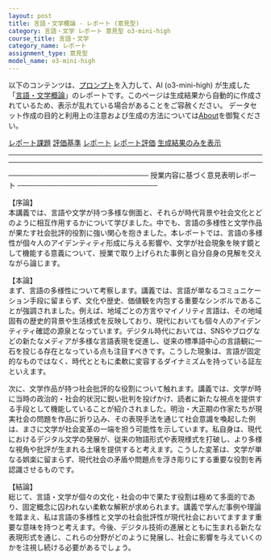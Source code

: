 ```yaml
---
layout: post
title: 言語・文学概論 - レポート (意見型)
category: 言語・文学 レポート 意見型 o3-mini-high
course_title: 言語・文学
category_name: レポート
assignment_type: 意見型
model_name: o3-mini-high
---
```


以下のコンテンツは、[プロンプト](https://github.com/takedatoshiyuki/synthetic_assignments/tree/main/generated/言語・文学/o3-mini-high/prompt_レポート-意見型.md)を入力して、AI (o3-mini-high) が生成した「[言語・文学概論](/contents/言語・文学/)」のレポートです。このページは生成結果から自動的に作成されているため、表示が乱れている場合があることをご容赦ください。
データセット作成の目的と利用上の注意および生成の方法については[About](/About)を御覧ください。

[レポート課題](../レポート課題-意見型)
[評価基準](../評価基準-意見型)
[レポート](../レポート-意見型)
[レポート評価](../レポート評価-意見型)
[生成結果のみを表示](https://github.com/takedatoshiyuki/synthetic_assignments/tree/main/generated/言語・文学/o3-mini-high/レポート-意見型.md)
  

***
***
  
────────────────────────────
授業内容に基づく意見表明レポート
────────────────────────────

【序論】  
本講義では、言語や文学が持つ多様な側面と、それらが時代背景や社会文化とどのように相互作用するかについて学びました。中でも、言語の多様性と文学作品が果たす社会批評的役割に強い関心を抱きました。本レポートでは、言語の多様性が個々人のアイデンティティ形成に与える影響や、文学が社会現象を映す鏡として機能する意義について、授業で取り上げられた事例と自分自身の見解を交えながら論じます。

【本論】  
まず、言語の多様性について考察します。講義では、言語が単なるコミュニケーション手段に留まらず、文化や歴史、価値観を内包する重要なシンボルであることが強調されました。例えば、地域ごとの方言やマイノリティ言語は、その地域固有の歴史的背景や生活様式を反映しており、現代においても個々人のアイデンティティ確認の源泉となっています。デジタル時代においては、SNSやブログなどの新たなメディアが多様な言語表現を促進し、従来の標準語中心の言語観に一石を投じる存在となっている点も注目すべきです。こうした現象は、言語が固定的なものではなく、時代とともに柔軟に変容するダイナミズムを持っている証左といえます。

次に、文学作品が持つ社会批評的な役割について触れます。講義では、文学が時に当時の政治的・社会的状況に鋭い批判を投げかけ、読者に新たな視点を提供する手段として機能していることが紹介されました。明治・大正期の作家たちが現実社会の問題を作品に折り込み、その表現手法を通じて社会意識を喚起した例は、まさに文学が社会変革の一端を担う可能性を示しています。私自身は、現代におけるデジタル文学の発展が、従来の物語形式や表現様式を打破し、より多様な視角や批評が生まれる土壌を提供すると考えます。こうした変革は、文学が単なる娯楽に留まらず、現代社会の矛盾や問題点を浮き彫りにする重要な役割を再認識させるものです。

【結論】  
総じて、言語・文学が個々の文化・社会の中で果たす役割は極めて多面的であり、固定概念に囚われない柔軟な解釈が求められます。講義で学んだ事例や理論を踏まえ、私は言語の多様性と文学の社会批評性が現代社会においてますます重要な意味を持つと考えます。今後、デジタル技術の進展とともに生まれる新たな表現形式を通じ、これらの分野がどのように発展し、社会に影響を与えていくのかを注視し続ける必要があるでしょう。
